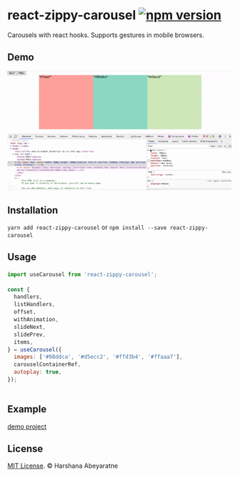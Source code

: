 # react-zippy-carousel [![npm version](https://badge.fury.io/js/react-zippy-carousel.svg)](https://badge.fury.io/js/react-zippy-carousel)

Carousels with react hooks. Supports gestures in mobile browsers.

## Demo
![alt text](https://raw.githubusercontent.com/harshq/react-zippy-carousel-example/9840c4c9c2f2d31b4ae661c606fff1494723b1d1/example.gif "example")

## Installation

```yarn add react-zippy-carousel```
or
```npm install --save react-zippy-carousel```


## Usage

```js
import useCarousel from 'react-zippy-carousel';

const {
  handlers,
  listHandlers,
  offset,
  withAnimation,
  slideNext,
  slidePrev,
  items,
} = useCarousel({
  images: ['#98ddca', '#d5ecc2', '#ffd3b4', '#ffaaa7'],
  carouselContainerRef,
  autoplay: true,
});
          
```

## Example 

[demo project](https://github.com/harshq/react-zippy-carousel-example/blob/master/src/App.js)

## License

[MIT License](http://opensource.org/licenses/mit-license.html). © Harshana Abeyaratne
